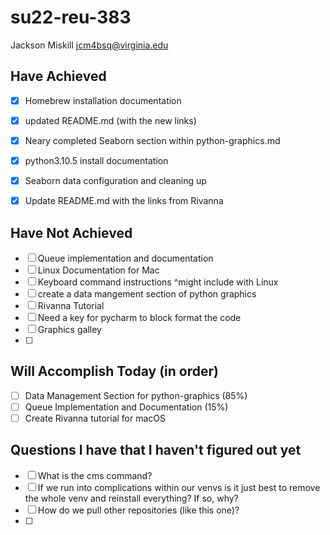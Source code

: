 # su22-reu-383

Jackson Miskill
jcm4bsq@virginia.edu

## Have Achieved 

- [x] Homebrew installation documentation
- [x] updated README.md (with the new links)
- [x] Neary completed Seaborn section within python-graphics.md
- [x] python3.10.5 install documentation
- [x] Seaborn data configuration and cleaning up
- [x] Update README.md with the links from Rivanna





## Have Not Achieved
- [ ] Queue implementation and documentation
- [ ] Linux Documentation for Mac
- [ ] Keyboard command instructions ^might include with Linux
- [ ] create a data mangement section of python graphics
- [ ] Rivanna Tutorial
- [ ] Need a key for pycharm to block format the code
- [ ] Graphics galley
- [ ] 

## Will Accomplish Today (in order)

- [ ] Data Management Section for python-graphics (85%)
- [ ] Queue Implementation and Documentation (15%)
- [ ] Create Rivanna tutorial for macOS

## Questions I have that I haven't figured out yet
- [ ] What is the cms command?
- [ ] If we run into complications within our venvs is it just best to remove the whole venv and reinstall everything? If so, why?
- [ ] How do we pull other repositories (like this one)?
- [ ] 

